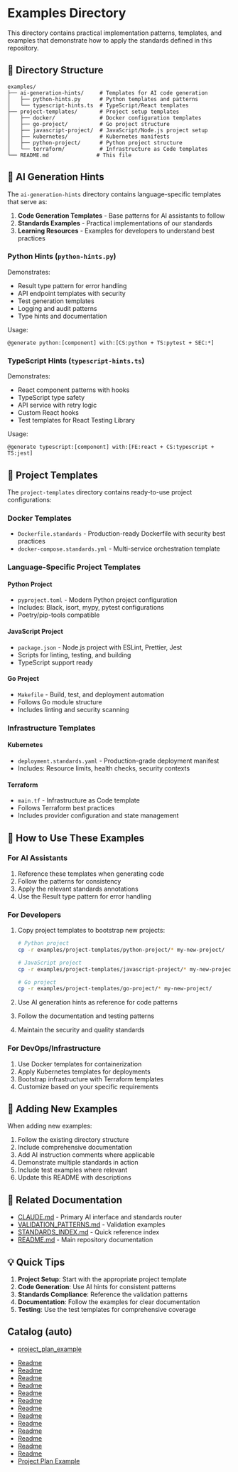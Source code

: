 # Examples Directory

This directory contains practical implementation patterns, templates, and examples that demonstrate how to apply the standards defined in this repository.

## 📂 Directory Structure

```
examples/
├── ai-generation-hints/     # Templates for AI code generation
│   ├── python-hints.py      # Python templates and patterns
│   └── typescript-hints.ts  # TypeScript/React templates
├── project-templates/       # Project setup templates
│   ├── docker/              # Docker configuration templates
│   ├── go-project/          # Go project structure
│   ├── javascript-project/  # JavaScript/Node.js project setup
│   ├── kubernetes/          # Kubernetes manifests
│   ├── python-project/      # Python project structure
│   └── terraform/           # Infrastructure as Code templates
└── README.md               # This file
```

## 🤖 AI Generation Hints

The `ai-generation-hints` directory contains language-specific templates that serve as:

1. **Code Generation Templates** - Base patterns for AI assistants to follow
2. **Standards Examples** - Practical implementations of our standards
3. **Learning Resources** - Examples for developers to understand best practices

### Python Hints (`python-hints.py`)

Demonstrates:
- Result type pattern for error handling
- API endpoint templates with security
- Test generation templates
- Logging and audit patterns
- Type hints and documentation

Usage:
```
@generate python:[component] with:[CS:python + TS:pytest + SEC:*]
```

### TypeScript Hints (`typescript-hints.ts`)

Demonstrates:
- React component patterns with hooks
- TypeScript type safety
- API service with retry logic
- Custom React hooks
- Test templates for React Testing Library

Usage:
```
@generate typescript:[component] with:[FE:react + CS:typescript + TS:jest]
```

## 📁 Project Templates

The `project-templates` directory contains ready-to-use project configurations:

### Docker Templates
- `Dockerfile.standards` - Production-ready Dockerfile with security best practices
- `docker-compose.standards.yml` - Multi-service orchestration template

### Language-Specific Project Templates

#### Python Project
- `pyproject.toml` - Modern Python project configuration
- Includes: Black, isort, mypy, pytest configurations
- Poetry/pip-tools compatible

#### JavaScript Project
- `package.json` - Node.js project with ESLint, Prettier, Jest
- Scripts for linting, testing, and building
- TypeScript support ready

#### Go Project
- `Makefile` - Build, test, and deployment automation
- Follows Go module structure
- Includes linting and security scanning

### Infrastructure Templates

#### Kubernetes
- `deployment.standards.yaml` - Production-grade deployment manifest
- Includes: Resource limits, health checks, security contexts

#### Terraform
- `main.tf` - Infrastructure as Code template
- Follows Terraform best practices
- Includes provider configuration and state management

## 🎯 How to Use These Examples

### For AI Assistants

1. Reference these templates when generating code
2. Follow the patterns for consistency
3. Apply the relevant standards annotations
4. Use the Result type pattern for error handling

### For Developers

1. Copy project templates to bootstrap new projects:
   ```bash
   # Python project
   cp -r examples/project-templates/python-project/* my-new-project/

   # JavaScript project
   cp -r examples/project-templates/javascript-project/* my-new-project/

   # Go project
   cp -r examples/project-templates/go-project/* my-new-project/
   ```

2. Use AI generation hints as reference for code patterns
3. Follow the documentation and testing patterns
4. Maintain the security and quality standards

### For DevOps/Infrastructure

1. Use Docker templates for containerization
2. Apply Kubernetes templates for deployments
3. Bootstrap infrastructure with Terraform templates
4. Customize based on your specific requirements

## 📝 Adding New Examples

When adding new examples:

1. Follow the existing directory structure
2. Include comprehensive documentation
3. Add AI instruction comments where applicable
4. Demonstrate multiple standards in action
5. Include test examples where relevant
6. Update this README with descriptions

## 🔗 Related Documentation

- [CLAUDE.md](../docs/core/CLAUDE.md) - Primary AI interface and standards router
- [VALIDATION_PATTERNS.md](../docs/guides/VALIDATION_PATTERNS.md) - Validation examples
- [STANDARDS_INDEX.md](../docs/guides/STANDARDS_INDEX.md) - Quick reference index
- [README.md](../README.md) - Main repository documentation

## 💡 Quick Tips

1. **Project Setup**: Start with the appropriate project template
2. **Code Generation**: Use AI hints for consistent patterns
3. **Standards Compliance**: Reference the validation patterns
4. **Documentation**: Follow the examples for clear documentation
5. **Testing**: Use the test templates for comprehensive coverage

## Catalog (auto)

<!-- AUTO-LINKS:examples/** -->

- [project_plan_example](project_plan_example.md)

<!-- /AUTO-LINKS -->
<!-- AUTO-LINKS:examples/**/*.md -->

- [Readme](ai-generation-hints/README.md)
- [Readme](nist-templates/README.md)
- [Readme](nist-templates/go/README.md)
- [Readme](nist-templates/python/README.md)
- [Readme](nist-templates/quickstart/README.md)
- [Readme](nist-templates/typescript/README.md)
- [Readme](project-templates/README.md)
- [Readme](project-templates/docker/README.md)
- [Readme](project-templates/go-project/README.md)
- [Readme](project-templates/javascript-project/README.md)
- [Readme](project-templates/kubernetes/README.md)
- [Readme](project-templates/python-project/README.md)
- [Readme](project-templates/terraform/README.md)
- [Project Plan Example](project_plan_example.md)

<!-- /AUTO-LINKS -->
